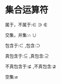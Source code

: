# 集合运算符

属于，不属于:$\in\ \ni\ \notin$

交集，并集:$\cap\ \cup$

包含于:$\subset$  ,包含:$\supset$

真包含于:$\subseteq$  ,真包含:$\supseteq$

不真包含于:$\nsubseteq$  ,不真包含:$\nsupseteq$

空集:$\varnothing$